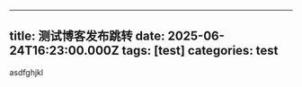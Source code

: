 ---
  title: 测试博客发布跳转
  date: 2025-06-24T16:23:00.000Z
  tags: [test]
  categories: test
  ---

  asdfghjkl
  